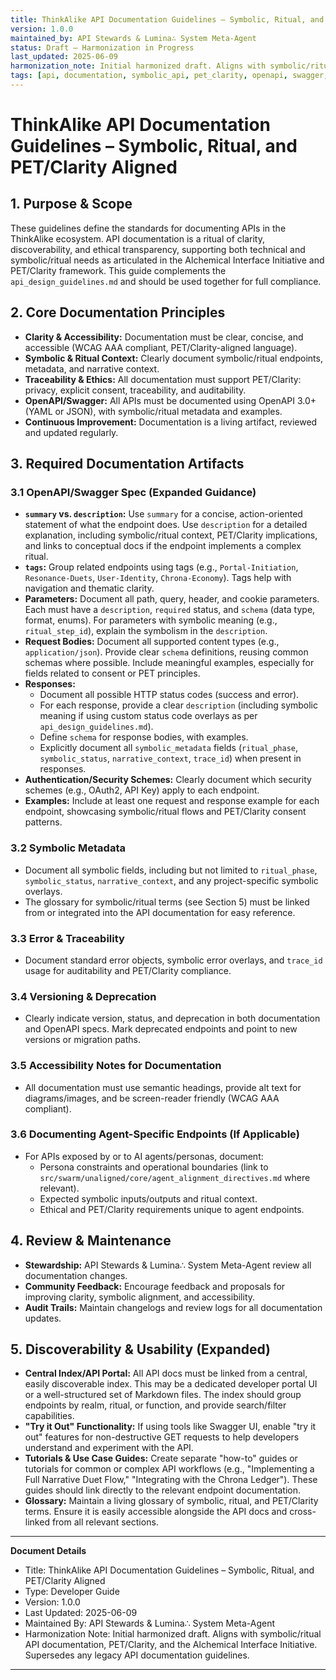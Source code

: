 ```yaml
---
title: ThinkAlike API Documentation Guidelines – Symbolic, Ritual, and PET/Clarity Aligned
version: 1.0.0
maintained_by: API Stewards & Lumina∴ System Meta-Agent
status: Draft – Harmonization in Progress
last_updated: 2025-06-09
harmonization_note: Initial harmonized draft. Aligns with symbolic/ritual API documentation, PET/Clarity, and the Alchemical Interface Initiative. Supersedes any legacy API documentation guidelines.
tags: [api, documentation, symbolic_api, pet_clarity, openapi, swagger, accessibility, rituals]
---
```


# ThinkAlike API Documentation Guidelines – Symbolic, Ritual, and PET/Clarity Aligned

## 1. Purpose & Scope
These guidelines define the standards for documenting APIs in the ThinkAlike ecosystem. API documentation is a ritual of clarity, discoverability, and ethical transparency, supporting both technical and symbolic/ritual needs as articulated in the Alchemical Interface Initiative and PET/Clarity framework. This guide complements the `api_design_guidelines.md` and should be used together for full compliance.

## 2. Core Documentation Principles
- **Clarity & Accessibility:** Documentation must be clear, concise, and accessible (WCAG AAA compliant, PET/Clarity-aligned language).
- **Symbolic & Ritual Context:** Clearly document symbolic/ritual endpoints, metadata, and narrative context.
- **Traceability & Ethics:** All documentation must support PET/Clarity: privacy, explicit consent, traceability, and auditability.
- **OpenAPI/Swagger:** All APIs must be documented using OpenAPI 3.0+ (YAML or JSON), with symbolic/ritual metadata and examples.
- **Continuous Improvement:** Documentation is a living artifact, reviewed and updated regularly.

## 3. Required Documentation Artifacts

### 3.1 OpenAPI/Swagger Spec (Expanded Guidance)
- **`summary` vs. `description`:** Use `summary` for a concise, action-oriented statement of what the endpoint does. Use `description` for a detailed explanation, including symbolic/ritual context, PET/Clarity implications, and links to conceptual docs if the endpoint implements a complex ritual.
- **`tags`:** Group related endpoints using tags (e.g., `Portal-Initiation`, `Resonance-Duets`, `User-Identity`, `Chrona-Economy`). Tags help with navigation and thematic clarity.
- **Parameters:** Document all path, query, header, and cookie parameters. Each must have a `description`, `required` status, and `schema` (data type, format, enums). For parameters with symbolic meaning (e.g., `ritual_step_id`), explain the symbolism in the `description`.
- **Request Bodies:** Document all supported content types (e.g., `application/json`). Provide clear `schema` definitions, reusing common schemas where possible. Include meaningful examples, especially for fields related to consent or PET principles.
- **Responses:**
  - Document all possible HTTP status codes (success and error).
  - For each response, provide a clear `description` (including symbolic meaning if using custom status code overlays as per `api_design_guidelines.md`).
  - Define `schema` for response bodies, with examples.
  - Explicitly document all `symbolic_metadata` fields (`ritual_phase`, `symbolic_status`, `narrative_context`, `trace_id`) when present in responses.
- **Authentication/Security Schemes:** Clearly document which security schemes (e.g., OAuth2, API Key) apply to each endpoint.
- **Examples:** Include at least one request and response example for each endpoint, showcasing symbolic/ritual flows and PET/Clarity consent patterns.

### 3.2 Symbolic Metadata
- Document all symbolic fields, including but not limited to `ritual_phase`, `symbolic_status`, `narrative_context`, and any project-specific symbolic overlays.
- The glossary for symbolic/ritual terms (see Section 5) must be linked from or integrated into the API documentation for easy reference.

### 3.3 Error & Traceability
- Document standard error objects, symbolic error overlays, and `trace_id` usage for auditability and PET/Clarity compliance.

### 3.4 Versioning & Deprecation
- Clearly indicate version, status, and deprecation in both documentation and OpenAPI specs. Mark deprecated endpoints and point to new versions or migration paths.

### 3.5 Accessibility Notes for Documentation
- All documentation must use semantic headings, provide alt text for diagrams/images, and be screen-reader friendly (WCAG AAA compliant).

### 3.6 Documenting Agent-Specific Endpoints (If Applicable)
- For APIs exposed by or to AI agents/personas, document:
  - Persona constraints and operational boundaries (link to `src/swarm/unaligned/core/agent_alignment_directives.md` where relevant).
  - Expected symbolic inputs/outputs and ritual context.
  - Ethical and PET/Clarity requirements unique to agent endpoints.

## 4. Review & Maintenance
- **Stewardship:** API Stewards & Lumina∴ System Meta-Agent review all documentation changes.
- **Community Feedback:** Encourage feedback and proposals for improving clarity, symbolic alignment, and accessibility.
- **Audit Trails:** Maintain changelogs and review logs for all documentation updates.

## 5. Discoverability & Usability (Expanded)
- **Central Index/API Portal:** All API docs must be linked from a central, easily discoverable index. This may be a dedicated developer portal UI or a well-structured set of Markdown files. The index should group endpoints by realm, ritual, or function, and provide search/filter capabilities.
- **"Try it Out" Functionality:** If using tools like Swagger UI, enable "try it out" features for non-destructive GET requests to help developers understand and experiment with the API.
- **Tutorials & Use Case Guides:** Create separate "how-to" guides or tutorials for common or complex API workflows (e.g., "Implementing a Full Narrative Duet Flow," "Integrating with the Chrona Ledger"). These guides should link directly to the relevant endpoint documentation.
- **Glossary:** Maintain a living glossary of symbolic, ritual, and PET/Clarity terms. Ensure it is easily accessible alongside the API docs and cross-linked from all relevant sections.

---

**Document Details**
- Title: ThinkAlike API Documentation Guidelines – Symbolic, Ritual, and PET/Clarity Aligned
- Type: Developer Guide
- Version: 1.0.0
- Last Updated: 2025-06-09
- Maintained By: API Stewards & Lumina∴ System Meta-Agent
- Harmonization Note: Initial harmonized draft. Aligns with symbolic/ritual API documentation, PET/Clarity, and the Alchemical Interface Initiative. Supersedes any legacy API documentation guidelines.

---
